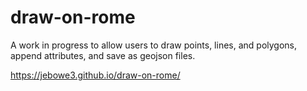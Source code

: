 # draw-on-rome
A work in progress to allow users to draw points, lines, and polygons, append attributes, and save as geojson files.

https://jebowe3.github.io/draw-on-rome/
